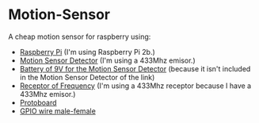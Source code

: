 # Motion-Sensor  
A cheap motion sensor for raspberry using: 

* [Raspberry Pi](https://www.raspberrypi.org/) (I'm using Raspberry Pi 2b.) 
* [Motion Sensor Detector](http://es.aliexpress.com/item/Wireless-PIR-Detector-for-home-alarm-home-security-system-433-315MHZ-motion-sensor-Free-Shipping/1613939535.html) (I'm using a 433Mhz emisor.)
* [Battery of 9V for the Motion Sensor Detector](https://www.amazon.es/Pila-petaca-alcalina-6LR61-6AM6/dp/B009C5NGR8/ref=sr_1_5?s=electronics-accessories&ie=UTF8&qid=1461367563&sr=1-5&keywords=pila+petaca+9v) (because it isn't included in the Motion Sensor Detector of the link)
* [Receptor of Frequency](http://es.aliexpress.com/store/product/433-mhz-rf-Receiver-superheterodyne-433mhz-UHF-ASK-remote-control-Module-Kit-small-size-low-power/2138259_32647836897.html?spm=2114.04010208.3.10.fOhABy&ws_ab_test=searchweb201556_8,searchweb201602_1_10034_507_10032_10020_10017_10005_10006_10021_10022_10009_10008_10018_10019,searchweb201603_9&btsid=fea22b35-8989-4774-894f-8823de59421a) (I'm using a 433Mhz receptor because I have a 433Mhz emisor.)  
* [Protoboard](https://www.amazon.es/gp/product/B00JGFDKBQ/ref=oh_aui_detailpage_o00_s00?ie=UTF8&psc=1)
* [GPIO wire male-female](https://www.amazon.es/gp/product/B00D7SDDLU/ref=oh_aui_detailpage_o01_s00?ie=UTF8&psc=1)
